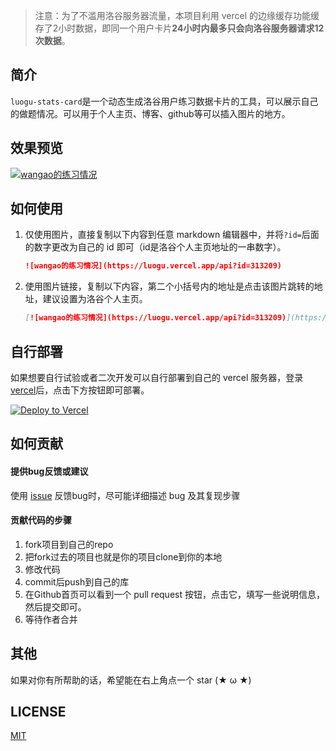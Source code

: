 > 注意：为了不滥用洛谷服务器流量，本项目利用 vercel 的边缘缓存功能缓存了2小时数据，即同一个用户卡片**24小时内最多只会向洛谷服务器请求12次数据**。
## 简介

`luogu-stats-card`是一个动态生成洛谷用户练习数据卡片的工具，可以展示自己的做题情况。可以用于个人主页、博客、github等可以插入图片的地方。

## 效果预览

[![wangao的练习情况](https://luogu.vercel.app/api?id=313209)](https://github.com/wao3/luogu-stats-card)

## 如何使用

1. 仅使用图片，直接复制以下内容到任意 markdown 编辑器中，并将`?id=`后面的数字更改为自己的 id 即可（id是洛谷个人主页地址的一串数字）。

   ```md
   ![wangao的练习情况](https://luogu.vercel.app/api?id=313209)
   ```

2. 使用图片链接，复制以下内容，第二个小括号内的地址是点击该图片跳转的地址，建议设置为洛谷个人主页。

   ```md
   [![wangao的练习情况](https://luogu.vercel.app/api?id=313209)](https://github.com/wao3/luogu-stats-card)
   ```

## 自行部署

如果想要自行试验或者二次开发可以自行部署到自己的 vercel 服务器，登录 [vercel](https://vercel.com/)后，点击下方按钮即可部署。

[![Deploy to Vercel](https://vercel.com/button)](https://vercel.com/import/project?template=https://github.com/wao3/luogu-stats-card)

## 如何贡献

#### 提供bug反馈或建议

使用 [issue](https://github.com/wao3/luogu-stats-card/issues) 反馈bug时，尽可能详细描述 bug 及其复现步骤

#### 贡献代码的步骤

1. fork项目到自己的repo
2. 把fork过去的项目也就是你的项目clone到你的本地
3. 修改代码
4. commit后push到自己的库
5. 在Github首页可以看到一个 pull request 按钮，点击它，填写一些说明信息，然后提交即可。
6. 等待作者合并

## 其他

如果对你有所帮助的话，希望能在右上角点一个 star (★ ω ★)

## LICENSE

[MIT](https://github.com/wao3/luogu-stats-card/blob/master/LICENSE)
